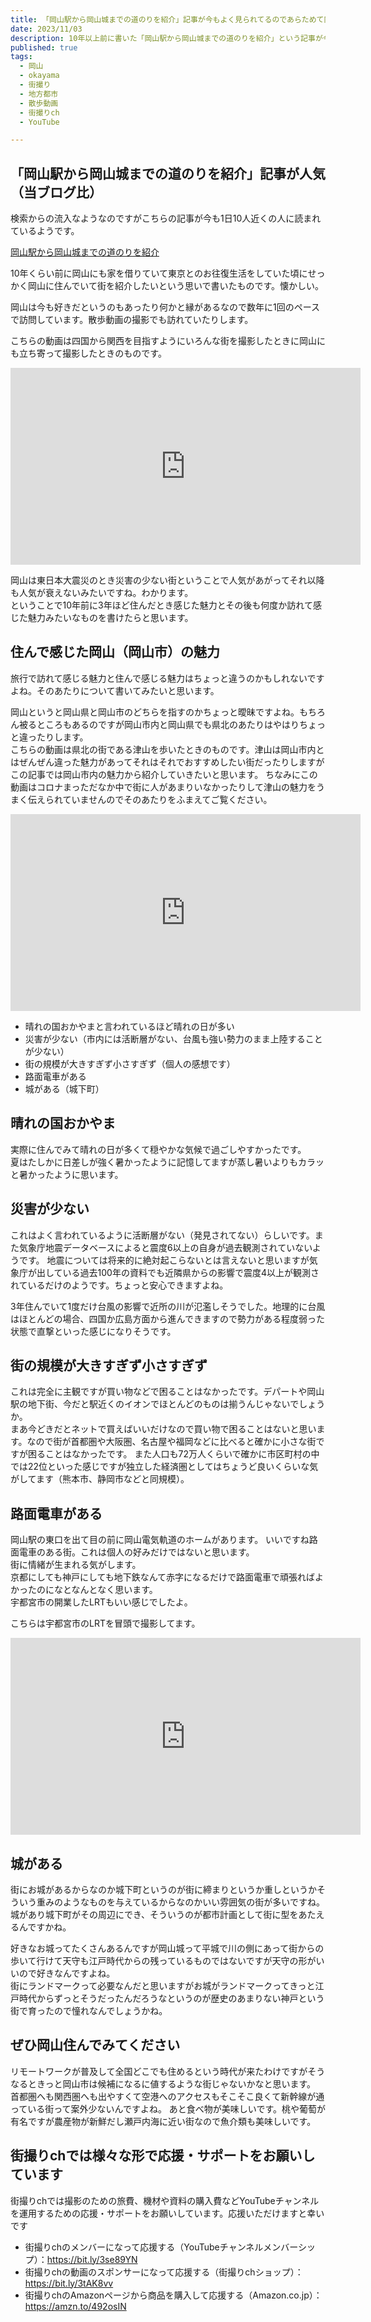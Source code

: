 ```yaml
---
title: 「岡山駅から岡山城までの道のりを紹介」記事が今もよく見られてるのであらためて岡山の魅力を書いてみる
date: 2023/11/03
description: 10年以上前に書いた「岡山駅から岡山城までの道のりを紹介」という記事が今もよく見られている件について
published: true
tags:
  - 岡山
  - okayama
  - 街撮り
  - 地方都市
  - 散歩動画
  - 街撮りch
  - YouTube

---
```


##  「岡山駅から岡山城までの道のりを紹介」記事が人気（当ブログ比）

検索からの流入なようなのですがこちらの記事が今も1日10人近くの人に読まれているようです。

<a href="/2011/08/31/1.html">岡山駅から岡山城までの道のりを紹介</a>

10年くらい前に岡山にも家を借りていて東京とのお往復生活をしていた頃にせっかく岡山に住んでいて街を紹介したいという思いで書いたものです。懐かしい。

岡山は今も好きだというのもあったり何かと縁があるなので数年に1回のペースで訪問しています。散歩動画の撮影でも訪れていたりします。

こちらの動画は四国から関西を目指すようにいろんな街を撮影したときに岡山にも立ち寄って撮影したときのものです。

<div class="youtube">
<iframe width="560" height="315" src="https://www.youtube.com/embed/MSxoOqnQMDU?si=-Ek7afpx48Vllgfa" title="YouTube video player" frameborder="0" allow="accelerometer; autoplay; clipboard-write; encrypted-media; gyroscope; picture-in-picture; web-share" allowfullscreen></iframe>
</div>

岡山は東日本大震災のとき災害の少ない街ということで人気があがってそれ以降も人気が衰えないみたいですね。わかります。  
ということで10年前に3年ほど住んだとき感じた魅力とその後も何度か訪れて感じた魅力みたいなものを書けたらと思います。

## 住んで感じた岡山（岡山市）の魅力

旅行で訪れて感じる魅力と住んで感じる魅力はちょっと違うのかもしれないですよね。そのあたりについて書いてみたいと思います。

<!-- more -->

岡山というと岡山県と岡山市のどちらを指すのかちょっと曖昧ですよね。もちろん被るところもあるのですが岡山市内と岡山県でも県北のあたりはやはりちょっと違ったりします。  
こちらの動画は県北の街である津山を歩いたときのものです。津山は岡山市内とはぜんぜん違った魅力があってそれはそれでおすすめしたい街だったりしますがこの記事では岡山市内の魅力から紹介していきたいと思います。
ちなみにこの動画はコロナまっただなか中で街に人があまりいなかったりして津山の魅力をうまく伝えられていませんのでそのあたりをふまえてご覧ください。

<div class="youtube">
<iframe width="560" height="315" src="https://www.youtube.com/embed/9KGf-0hV07I?si=OQ2-QkZ2oB6Whwn4" title="YouTube video player" frameborder="0" allow="accelerometer; autoplay; clipboard-write; encrypted-media; gyroscope; picture-in-picture; web-share" allowfullscreen></iframe>
</div>

* 晴れの国おかやまと言われているほど晴れの日が多い
* 災害が少ない（市内には活断層がない、台風も強い勢力のまま上陸することが少ない）
* 街の規模が大きすぎず小さすぎず（個人の感想です）
* 路面電車がある
* 城がある（城下町）

## 晴れの国おかやま
実際に住んでみて晴れの日が多くて穏やかな気候で過ごしやすかったです。  
夏はたしかに日差しが強く暑かったように記憶してますが蒸し暑いよりもカラッと暑かったように思います。

## 災害が少ない
これはよく言われているように活断層がない（発見されてない）らしいです。また気象庁地震データベースによると震度6以上の自身が過去観測されていないようです。
地震については将来的に絶対起こらないとは言えないと思いますが気象庁が出している過去100年の資料でも近隣県からの影響で震度4以上が観測されているだけのようです。ちょっと安心できますよね。

3年住んでいて1度だけ台風の影響で近所の川が氾濫しそうでした。地理的に台風はほとんどの場合、四国か広島方面から進んできますので勢力がある程度弱った状態で直撃といった感じになりそうです。

## 街の規模が大きすぎず小さすぎず
これは完全に主観ですが買い物などで困ることはなかったです。デパートや岡山駅の地下街、今だと駅近くのイオンでほとんどのものは揃うんじゃないでしょうか。  
まあ今どきだとネットで買えばいいだけなので買い物で困ることはないと思います。なので街が首都圏や大阪圏、名古屋や福岡などに比べると確かに小さな街ですが困ることはなかったです。
また人口も72万人くらいで確かに市区町村の中では22位といった感じですが独立した経済圏としてはちょうど良いくらいな気がしてます（熊本市、静岡市などと同規模）。

## 路面電車がある
岡山駅の東口を出て目の前に岡山電気軌道のホームがあります。
いいですね路面電車のある街。これは個人の好みだけではないと思います。  
街に情緒が生まれる気がします。  
京都にしても神戸にしても地下鉄なんて赤字になるだけで路面電車で頑張ればよかったのになとなんとなく思います。  
宇都宮市の開業したLRTもいい感じでしたよ。

こちらは宇都宮市のLRTを冒頭で撮影してます。

<div class="youtube">
<iframe width="560" height="315" src="https://www.youtube.com/embed/gySagOf377Y?si=0HaqB8gCg6BaznJt" title="YouTube video player" frameborder="0" allow="accelerometer; autoplay; clipboard-write; encrypted-media; gyroscope; picture-in-picture; web-share" allowfullscreen></iframe>
</div>

## 城がある
街にお城があるからなのか城下町というのが街に締まりというか重しというかそういう重みのようなものを与えているからなのかいい雰囲気の街が多いですね。
城があり城下町がその周辺にでき、そういうのが都市計画として街に型をあたえるんですかね。

好きなお城ってたくさんあるんですが岡山城って平城で川の側にあって街からの歩いて行けて天守も江戸時代からの残っているものではないですが天守の形がいいので好きなんですよね。  
街にランドマークって必要なんだと思いますがお城がランドマークってきっと江戸時代からずっとそうだったんだろうなというのが歴史のあまりない神戸という街で育ったので憧れなんでしょうかね。

## ぜひ岡山住んでみてください
リモートワークが普及して全国どこでも住めるという時代が来たわけですがそうなるときっと岡山市は候補になるに値するような街じゃないかなと思います。  
首都圏へも関西圏へも出やすくて空港へのアクセスもそこそこ良くて新幹線が通っている街って案外少ないんですよね。
あと食べ物が美味しいです。桃や葡萄が有名ですが農産物が新鮮だし瀬戸内海に近い街なので魚介類も美味しいです。

## 街撮りchでは様々な形で応援・サポートをお願いしています

街撮りchでは撮影のための旅費、機材や資料の購入費などYouTubeチャンネルを運用するための応援・サポートをお願いしています。応援いただけますと幸いです

* 街撮りchのメンバーになって応援する（YouTubeチャンネルメンバーシップ）：https://bit.ly/3se89YN
* 街撮りchの動画のスポンサーになって応援する（街撮りchショップ）：https://bit.ly/3tAK8vv
* 街撮りchのAmazonページから商品を購入して応援する（Amazon.co.jp）：https://amzn.to/492osIN
















